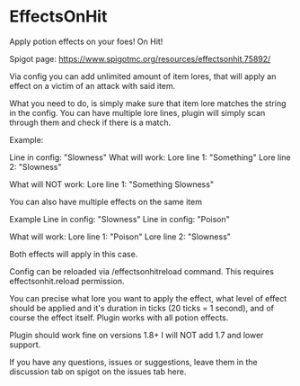 # EffectsOnHit
Apply potion effects on your foes! On Hit!

Spigot page: https://www.spigotmc.org/resources/effectsonhit.75892/


Via config you can add unlimited amount of item lores, that will apply an effect on a victim of an attack with said item.

What you need to do, is simply make sure that item lore matches the string in the config.
You can have multiple lore lines, plugin will simply scan through them and check if there is a match.

Example:

Line in config: "Slowness"
What will work:
Lore line 1: "Something"
Lore line 2: "Slowness"

What will NOT work:
Lore line 1: "Something Slowness"


You can also have multiple effects on the same item


Example
Line in config: "Slowness"
Line in config: "Poison"

What will work:
Lore line 1: "Poison"
Lore line 2: "Slowness"

Both effects will apply in this case.


Config can be reloaded via /effectsonhitreload command. This requires effectsonhit.reload permission.

You can precise what lore you want to apply the effect, what level of effect should be applied and it's duration in ticks (20 ticks = 1 second), and of course the effect itself. Plugin works with all potion effects.

Plugin should work fine on versions 1.8+
I will NOT add 1.7 and lower support.

If you have any questions, issues or suggestions, leave them in the discussion tab on spigot on the issues tab here.
